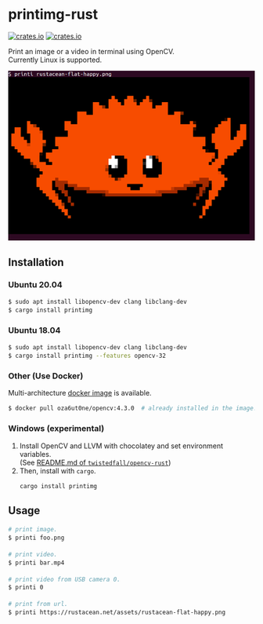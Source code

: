 # printimg-rust

[![crates.io](https://img.shields.io/crates/v/printimg.svg)](https://crates.io/crates/printimg/)
[![crates.io](https://img.shields.io/crates/d/printimg)](https://crates.io/crates/printimg/)

Print an image or a video in terminal using OpenCV.  
Currently Linux is supported.

![ferris](https://raw.githubusercontent.com/oza6ut0ne/printimg-rust/v0.4.1/pic/ferris.png)

## Installation

### Ubuntu 20.04

```sh
$ sudo apt install libopencv-dev clang libclang-dev
$ cargo install printimg
```

### Ubuntu 18.04

```sh
$ sudo apt install libopencv-dev clang libclang-dev
$ cargo install printimg --features opencv-32
```

### Other (Use Docker)

Multi-architecture [docker image](https://hub.docker.com/r/oza6ut0ne/opencv) is available.

```sh
$ docker pull oza6ut0ne/opencv:4.3.0  # already installed in the image!
```

### Windows (experimental)
1. Install OpenCV and LLVM with chocolatey and set environment variables.  
(See [README.md of `twistedfall/opencv-rust`](https://github.com/twistedfall/opencv-rust/tree/v0.53.1#windows-package))
1. Then, install with `cargo`.
    ```cmd
    cargo install printimg
    ```
## Usage

```sh
# print image.
$ printi foo.png

# print video.
$ printi bar.mp4

# print video from USB camera 0.
$ printi 0

# print from url.
$ printi https://rustacean.net/assets/rustacean-flat-happy.png
```

